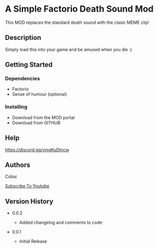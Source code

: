 # A Simple Factorio Death Sound Mod

This MOD replaces the standard death sound with the clasic MEME clip!

## Description

Simply load this into your game and be amused when you die :)

## Getting Started

### Dependencies

* Factorio
* Sense of humour (optional)

### Installing

* Download from the MOD portal
* Download from GITHUB

## Help

https://discord.gg/ymgKuDtncw

## Authors

Cobai

[Subscribe To Youtube](https://www.youtube.com/@cobai.?sub_confirmation=1)

## Version History

* 0.0.2
    * Added changelog and comments to code

* 0.0.1
    * Initial Release
